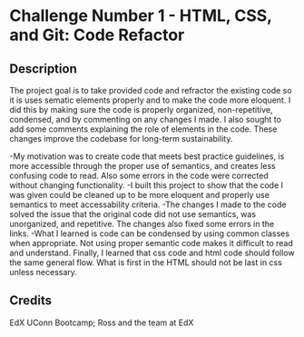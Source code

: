 # Challenge Number 1 - HTML, CSS, and Git: Code Refactor

## Description

The project goal is to take provided code and refractor the existing code so it is uses sematic elements properly and to make the code more eloquent. I did this by making sure the code is properly organized, non-repetitive, condensed, and by commenting on any changes I made.  I also sought to add some comments explaining the role of elements in the code. These changes improve the codebase for long-term sustainability.

-My motivation was to create code that meets best practice guidelines, is more accessible through the proper use of semantics, and creates less confusing code to read. Also some errors in the code were corrected without changing functionality.
-I built this project to show that the code I was given could be cleaned up to be more eloquent and properly use semantics to meet accessability criteria.
-The changes I made to the code solved the issue that the original code did not use semantics, was unorganized, and repetitive. The changes also fixed some errors in the links.
-What I learned is code can be condensed by using common classes when appropriate. Not using proper semantic code makes it difficult to read and understand. Finally, I learned that css code and html code should follow the same general flow. What is first in the HTML should not be last in css unless necessary.

## Credits

EdX UConn Bootcamp; Ross and the team at EdX